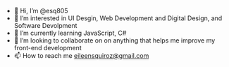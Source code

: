 - 👋 Hi, I’m @esq805
- 👀 I’m interested in UI Desgin, Web Development and Digital Design, and Software Devolpment
- 🌱 I’m currently learning JavaScript, C#
- 💞️ I’m looking to collaborate on on anything that helps me improve my front-end development
- 📫 How to reach me eileensquiroz@gmail.com

<!---
esq805/esq805 is a ✨ special ✨ repository because its `README.md` (this file) appears on your GitHub profile.
You can click the Preview link to take a look at your changes.
--->
